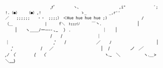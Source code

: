 
　　　　　　　　　　 ,r'　　　　 `ヽ、
　　　　　　　　　 ,i"　　　　　　　 ﾞ;
　　　　　　　　　 !.（●）　　　（●）,!
　　　　　　　　　　ゝ_　　　　　　_,r''
　　　　　　　　　／　　;;;;;;　　・・　;;;;）　＜Hue hue hue hue ;)
　　 　　　　　　/　　　　　　　　 　（＿
　　　　　　　　|　 　 f＼　ﾄｪｪｪｲﾉ　 　 ￣`丶.
　　　　　　　　| 　 　|　　ヽ＿＿ﾉー─-- ､_ 　）
.　　　　　　　 ｜　　| 　 　　　　　　　　　/　　/
　　　　 　　 　｜　｜　　　　　　　　　　,'　　/
　　　　 　 　／　　ﾉ　　　　　　　　　 　| 　 ,'
　　　　　　/ 　 ／ 　 　　　　　　　　 　|　 /
　　　　 _ノ　／　 　 　 　　　　　　　　,ﾉ　〈
　　　　(　 〈　　　　　　　　　　　　 　ヽ.__　＼
　　　　　ヽ.＿>　　　　　　　　　　　　　　＼__)
